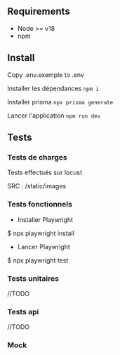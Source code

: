 ## Requirements

- Node >= v18
- npm

## Install

Copy .env.exemple to .env

Installer les dépendances
`npm i`

Installer prisma
`npx prisma generate`

Lancer l'application
`npm run dev`



## Tests


### Tests de charges

Tests effectués sur locust 

SRC : /static/images

### Tests fonctionnels

- Installer Playwright

$ npx playwright install

- Lancer Playwright

$ npx playwright test

### Tests unitaires

//TODO


### Tests api

//TODO

### Mock